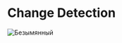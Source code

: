 # Change Detection

![Безымянный](https://user-images.githubusercontent.com/36592075/62199619-81717300-b38c-11e9-96ca-e7d35bdae6c3.png)

